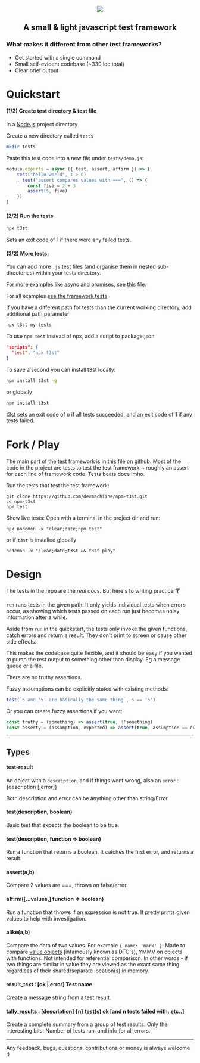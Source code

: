 <p align="center">
  <img src="https://github.com/devmachiine/npm-t3st/raw/master/play/t3st.png"/>
</p>
<h2 align="center"> A small & light javascript test framework </h2>

### What makes it different from other test frameworks?

* Get started with a single command
* Small self-evident codebase (~330 loc total)
* Clear brief output

# Quickstart

#### (1/2) Create test directory & test file

In a [Node.js](https://www.w3schools.com/nodejs/nodejs_intro.asp) project directory

Create a new directory called `tests` 

```bash
mkdir tests
```

Paste this test code into a new file under `tests/demo.js`:

```javascript
module.exports = async ({ test, assert, affirm }) => [
    test("hello world", 1 > 0)
    , test("assert compares values with ===", () => {
        const five = 2 + 3
        assert(5, five)
    })
]
```

#### (2/2) Run the tests

```bash
npx t3st
```

Sets an exit code of 1 if there were any failed tests.

#### (3/2) More tests:

You can add more `.js` test files (and organise them in nested sub-directories) within your tests directory.

For more examples like async and promises, see <a href="https://raw.githubusercontent.com/devmachiine/npm-t3st/master/play/demo.js" download> this file.</a>

For all examples [see the framework tests](https://github.com/devmachiine/npm-t3st/tree/master/tests)

If you have a different path for tests than  the current working directory, add additional path parameter

```bash
npx t3st my-tests
```

To use `npm test` instead of npx, add a script to package.json

```json
"scripts": {
  "test": "npx t3st"
}
```

To save a second you can install t3st locally:
```bash
npm install t3st -g
```
or globally
```bash
npm install t3st
```

t3st sets an exit code of o if all tests succeeded,
and an exit code of 1 if any tests failed.

# Fork / Play

The main part of the test framework is in [this file on github](https://github.com/devmachiine/npm-t3st/blob/master/t3st-lib/validation.js). Most of the code in the project are tests to test the test framework ~ roughly an assert for each line of framework code. Tests beats docs imho.

Run the tests that test the test framework:

```
git clone https://github.com/devmachiine/npm-t3st.git
cd npm-t3st
npm test
```

Show live tests: Open with a terminal in the project dir and run:
```
npx nodemon -x "clear;date;npm test"
```
or if `t3st` is installed globally
```
nodemon -x "clear;date;t3st && t3st play"
```

# Design

The tests in the repo are the *real* docs. But here's to writing practice 🍸

`run` runs tests in the given path. It only yields individual tests when errors occur, as showing which tests passed on each run just becomes noisy information after a while.

Aside from `run` in the quickstart, the tests only invoke the given functions, catch errors and return a result. They don't print to screen or cause other side effects.

This makes the codebase quite flexible, and it should be easy if you wanted to pump the test output to something other than display. Eg a message queue or a file.

There are no truthy assertions.

Fuzzy assumptions can be explicitly stated with existing methods:
```javascript
test(`5 and '5' are basically the same thing`, 5 == '5')
```

Or you can create fuzzy assertions if you want:

```javascript
const truthy = (something) => assert(true, !!something)
const asserty = (assumption, expected) => assert(true, assumption == expected)
```

---

## Types

#### test-result
An object with a `description`, and if things went wrong, also an `error` : {description [,error]}

Both description and error can be anything other than string/Error.
#### test(description, boolean)
Basic test that expects the boolean to be true.
#### test(description, function => boolean)
Run a function that returns a boolean. It catches the first error, and returns a result.
#### assert(a,b)
Compare 2 values are ===, throws on false/error.
#### affirm(\[...values,\] function => boolean)
Run a function that throws if an expression is not true. It pretty prints given values to help with investigation.
#### alike(a,b)
Compare the data of two values. For example `{ name: 'mark' }`. Made to compare [value objects](https://en.wikipedia.org/wiki/Value_object) (infamously known as DTO's), YMMV on objects with functions. Not intended for referential comparison. In other words - if two things are similar in value they are viewed as the exact same thing regardless of their shared/separate location(s) in memory.
#### result_text : [ok | error] Test name
Create a message string from a test result.
#### tally_results : [description] {n} test(s) ok [and n tests failed with: etc..]
Create a complete summary from a group of test results. Only the interesting bits: Number of tests ran, and info for all errors.

---

Any feedback, bugs, questions, contributions or money is always welcome :)
